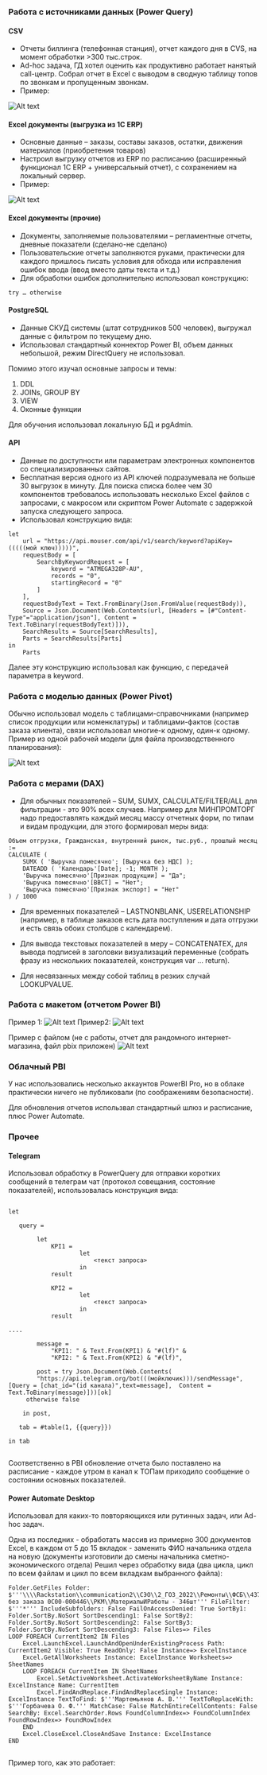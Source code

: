 ### Работа с источниками данных (Power Query)

#### CSV

* Отчеты биллинга (телефонная станция), отчет каждого дня в CVS, на момент обработки >300 тыс.строк.
* Ad-hoc задача, ГД хотел оценить как продуктивно работает нанятый call-центр. Собрал отчет в Excel с выводом в сводную таблицу топов по звонкам и пропущенным звонкам.
* Пример:

![Alt text](1_CSV_Billing.png)

#### Excel документы (выгрузка из 1С ERP)

* Основные данные – заказы, составы заказов, остатки, движения материалов (приобретения товаров)
* Настроил выгрузку отчетов из ERP по расписанию (расширенный функционал 1C ERP + универсальный отчет), с сохранением на локальный сервер.
* Пример:

![Alt text](2_Excel.png)

#### Excel документы (прочие)

* Документы, заполняемые пользователями – регламентные отчеты, дневные показатели (сделано-не сделано)
* Пользовательские отчеты заполняются руками, практически для каждого пришлось писать условия для обхода или исправления ошибок ввода (ввод вместо даты текста и т.д.)
* Для обработки ошибок дополнительно использовал конструкцию:

```
try … otherwise 
```

#### PostgreSQL

* Данные СКУД системы (штат сотрудников 500 человек), выгружал данные с фильтром по текущему дню.
* Использовал стандартный коннектор Power BI, объем данных небольшой, режим DirectQuery не использовал.

Помимо этого изучал основные запросы и темы:

1. DDL
2. JOINs, GROUP BY
3. VIEW
4. Оконные функции

Для обучения использовал локальную БД и pgAdmin.

#### API

* Данные по доступности или параметрам электронных компонентов со специализированных сайтов.
* Бесплатная версия одного из API ключей подразумевала не больше 30 выгрузок в минуту. Для поиска списка более чем 30 компонентов требовалось использовать несколько Excel файлов с запросами, с макросом или скриптом Power Automate с задержкой запуска следующего запроса.
* Использовал конструкцию вида:

```
let
    url = "https://api.mouser.com/api/v1/search/keyword?apiKey=(((((мой ключ)))))",
    requestBody = [
        SearchByKeywordRequest = [
            keyword = "ATMEGA328P-AU",
            records = "0",
            startingRecord = "0"
        ]
    ],
    requestBodyText = Text.FromBinary(Json.FromValue(requestBody)),
    Source = Json.Document(Web.Contents(url, [Headers = [#"Content-Type"="application/json"], Content = Text.ToBinary(requestBodyText)])),
    SearchResults = Source[SearchResults],
    Parts = SearchResults[Parts]
in
    Parts

```

Далее эту конструкцию использовал как функцию, с передачей параметра в keyword.

### Работа с моделью данных (Power Pivot)

Обычно использовал модель с таблицами-справочниками (например список продукции или номенклатуры) и таблицами-фактов (состав заказа клиента), связи использовал многие-к одному, один-к одному. Пример из одной рабочей модели (для файла производственного планирования):

![Alt text](3_Pivot.png)

### Работа с мерами (DAX)

* Для обычных показателей – SUM, SUMX, CALCULATE/FILTER/ALL для фильтрации - это 90% всех случаев. Например для МИНПРОМТОРГ надо предоставлять каждый месяц массу отчетных форм, по типам и видам продукции, для этого формировал меры вида:

```
Объем отгрузки, Гражданская, внутренний рынок, тыс.руб., прошлый месяц :=
CALCULATE (
    SUMX ( 'Выручка помесячно'; [Выручка без НДС] );
    DATEADD ( 'Календарь'[Date]; -1; MONTH );
    'Выручка помесячно'[Признак продукции] = "Да";
    'Выручка помесячно'[ВВСТ] = "Нет";
    'Выручка помесячно'[Признак экспорт] = "Нет"
) / 1000
```

* Для временных показателей – LASTNONBLANK, USERELATIONSHIP (например, в таблице заказов есть дата поступления и дата отгрузки и есть связь обоих столбцов с календарем).

* Для вывода текстовых показателей в меру – CONCATENATEX, для вывода подписей в заголовки визуализаций переменные (собрать фразу из нескольких показателей, конструкция var … return).

* Для несвязанных между собой таблиц в резких случай LOOKUPVALUE.

### Работа с макетом (отчетом Power BI)

Пример 1:
![Alt text](PBI1.png)
Пример2:
![Alt text](PBI2.png)

Пример с файлом (не с работы, отчет для рандомного интернет-магазина, файл pbix приложен)
![Alt text](<Рандом интернет магазин-1.png>)

### Облачный PBI

У нас использовались несколько аккаунтов PowerBI Pro, но в облаке практически ничего не публиковали (по соображениям безопасности).

Для обновления отчетов использвал стандартный шлюз и расписание, плюс Power Automate.

### Прочее

#### Telegram

Использовал обработку в PowerQuery для отправки коротких сообщений в телеграм чат (протокол совещания, состояние показателей), использовалась конструкция вида:

```

let 

   query =  

        let  
            KPI1 = 
                    let
                        <текст запроса>
                    in
            result

            KPI2 = 
                    let
                        <текст запроса>
                    in
            result

....

        message =    
            "KPI1: " & Text.From(KPI1) & "#(lf)" & 
            "KPI2: " & Text.From(KPI2) & "#(lf)",

        post = try Json.Document(Web.Contents(
        "https://api.telegram.org/bot(((мойключик)))/sendMessage", [Query = [chat_id="(id канала)",text=message],  Content = Text.ToBinary(message)]))[ok] 
     otherwise false

    in post, 

   tab = #table(1, {{query}}) 

in tab


```

Соответственно в PBI обновление отчета было поставлено на расписание - каждое утром в канал к ТОПам приходило сообщение о состоянии основных показателей.

#### Power Automate Desktop

Использовал для каких-то повторяющихся или рутинных задач, или Ad-hoc задач.

Одна из последних - обработать массив из примерно 300 документов Excel, в каждом от 5 до 15 вкладок - заменить ФИО начальника отдела на новую (документы изготовили до смены начальника сметно-экономического отдела)
Решил через обработку вида (два цикла, цикл по всем файлам и цикл по всем вкладкам выбранного файла):

```
Folder.GetFiles Folder: $'''\\\\Rackstation\\communication2\\СЭО\\2_ГОЗ_2022\\Ремонты\\ФСБ\\43753\\3этап\\Производство без заказа 0С00-000446\\РКМ\\МатериалыИРаботы - 346шт''' FileFilter: $'''*''' IncludeSubfolders: False FailOnAccessDenied: True SortBy1: Folder.SortBy.NoSort SortDescending1: False SortBy2: Folder.SortBy.NoSort SortDescending2: False SortBy3: Folder.SortBy.NoSort SortDescending3: False Files=> Files
LOOP FOREACH CurrentItem2 IN Files
    Excel.LaunchExcel.LaunchAndOpenUnderExistingProcess Path: CurrentItem2 Visible: True ReadOnly: False Instance=> ExcelInstance
    Excel.GetAllWorksheets Instance: ExcelInstance Worksheets=> SheetNames
    LOOP FOREACH CurrentItem IN SheetNames
        Excel.SetActiveWorksheet.ActivateWorksheetByName Instance: ExcelInstance Name: CurrentItem
        Excel.FindAndReplace.FindAndReplaceSingle Instance: ExcelInstance TextToFind: $'''Мартемьянов А. В.''' TextToReplaceWith: $'''Горбачева О. Ф.''' MatchCase: False MatchEntireCellContents: False SearchBy: Excel.SearchOrder.Rows FoundColumnIndex=> FoundColumnIndex FoundRowIndex=> FoundRowIndex
    END
    Excel.CloseExcel.CloseAndSave Instance: ExcelInstance
END


```

Пример того, как это работает:
